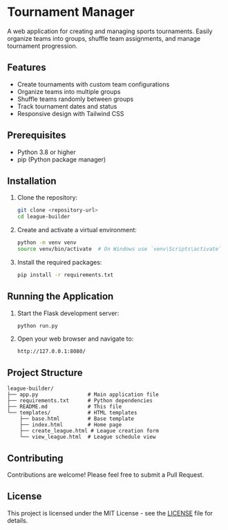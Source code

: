 # Tournament Manager

A web application for creating and managing sports tournaments. Easily organize teams into groups, shuffle team assignments, and manage tournament progression.

## Features

- Create tournaments with custom team configurations
- Organize teams into multiple groups
- Shuffle teams randomly between groups
- Track tournament dates and status
- Responsive design with Tailwind CSS

## Prerequisites

- Python 3.8 or higher
- pip (Python package manager)

## Installation

1. Clone the repository:
   ```bash
   git clone <repository-url>
   cd league-builder
   ```

2. Create and activate a virtual environment:
   ```bash
   python -m venv venv
   source venv/bin/activate  # On Windows use `venv\Scripts\activate`
   ```

3. Install the required packages:
   ```bash
   pip install -r requirements.txt
   ```

## Running the Application

1. Start the Flask development server:
   ```bash
   python run.py
   ```

2. Open your web browser and navigate to:
   ```
   http://127.0.0.1:8080/
   ```

## Project Structure

```
league-builder/
├── app.py                # Main application file
├── requirements.txt      # Python dependencies
├── README.md             # This file
└── templates/            # HTML templates
    ├── base.html         # Base template
    ├── index.html        # Home page
    ├── create_league.html # League creation form
    └── view_league.html  # League schedule view
```

## Contributing

Contributions are welcome! Please feel free to submit a Pull Request.

## License

This project is licensed under the MIT License - see the [LICENSE](LICENSE) file for details.
